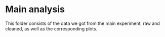# Main analysis
This folder consists of the data we got from the main experiment, raw and cleaned, as well as the corresponding plots.
